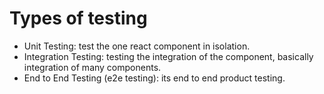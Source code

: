 

# Types of testing

 - Unit Testing: test the one react component in isolation. 
 - Integration Testing: testing the integration of the component, basically integration of many components.
 - End to End Testing (e2e testing): its end to end product testing.
